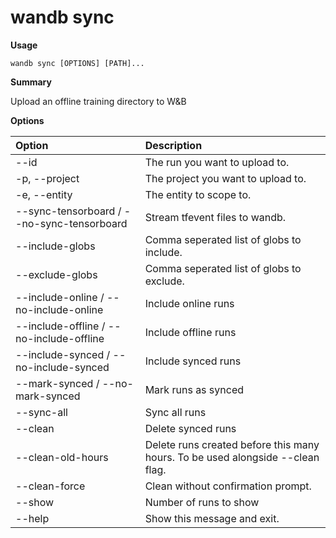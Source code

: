 # wandb sync

**Usage**

`wandb sync [OPTIONS] [PATH]...`

**Summary**

Upload an offline training directory to W&B

**Options**

| **Option** | **Description** |
| :--- | :--- |
| --id | The run you want to upload to. |
| -p, --project | The project you want to upload to. |
| -e, --entity | The entity to scope to. |
| --sync-tensorboard / --no-sync-tensorboard | Stream tfevent files to wandb. |
| --include-globs | Comma seperated list of globs to include. |
| --exclude-globs | Comma seperated list of globs to exclude. |
| --include-online / --no-include-online | Include online runs |
| --include-offline / --no-include-offline | Include offline runs |
| --include-synced / --no-include-synced | Include synced runs |
| --mark-synced / --no-mark-synced | Mark runs as synced |
| --sync-all | Sync all runs |
| --clean | Delete synced runs |
| --clean-old-hours | Delete runs created before this many hours. To be used alongside --clean flag. |
| --clean-force | Clean without confirmation prompt. |
| --show | Number of runs to show |
| --help | Show this message and exit. |

